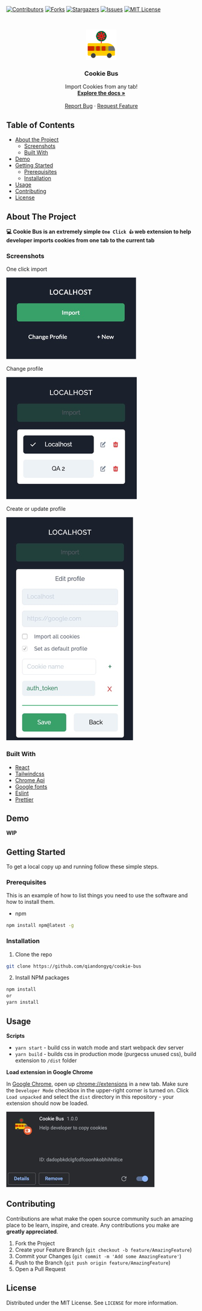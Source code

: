 [![Contributors][contributors-shield]][contributors-url]
[![Forks][forks-shield]][forks-url]
[![Stargazers][stars-shield]][stars-url]
[![Issues][issues-shield]][issues-url]
[![MIT License][license-shield]][license-url]

<!-- PROJECT LOGO -->
<br />
<p align="center">
  <a href="https://github.com/qiandongyq/cookie-bus">
    <img src="public/icon-128.png" alt="Logo" width="80" height="80">
  </a>

  <h3 align="center">Cookie Bus</h3>

  <p align="center">
    Import Cookies from any tab!
    <br />
    <a href="https://github.com/qiandongyq/cookie-bus"><strong>Explore the docs »</strong></a>
    <br />
    <br />
    <a href="https://github.com/qiandongyq/cookie-bus/issues">Report Bug</a>
    ·
    <a href="https://github.com/qiandongyq/cookie-bus/issues">Request Feature</a>
  </p>
</p>

<!-- TABLE OF CONTENTS -->

## Table of Contents

- [About the Project](#about-the-project)
  - [Screenshots](#screenshots)
  - [Built With](#built-with)
- [Demo](#demo)
- [Getting Started](#getting-started)
  - [Prerequisites](#prerequisites)
  - [Installation](#installation)
- [Usage](#usage)
- [Contributing](#contributing)
- [License](#license)

<!-- ABOUT THE PROJECT -->

## About The Project

**💻 Cookie Bus is an extremely simple `One Click 👍` web extension to help developer imports cookies from one tab to the current tab**

### Screenshots

One click import

![Product Screen Shot 1][product-screenshot1]

Change profile

![Product Screen Shot 3][product-screenshot3]

Create or update profile

![Product Screen Shot 2][product-screenshot2]

### Built With

- [React](https://reactjs.org/)
- [Tailwindcss](https://tailwindcss.com/)
- [Chrome Api](https://developer.chrome.com/extensions/api_index)
- [Google fonts](https://fonts.google.com/)
- [Eslint](https://eslint.org/)
- [Prettier](https://prettier.io/)

<!-- Demo -->

## Demo

**WIP**

<!-- GETTING STARTED -->

## Getting Started

To get a local copy up and running follow these simple steps.

### Prerequisites

This is an example of how to list things you need to use the software and how to install them.

- npm

```sh
npm install npm@latest -g
```

### Installation

1. Clone the repo

```sh
git clone https://github.com/qiandongyq/cookie-bus
```

2. Install NPM packages

```sh
npm install
or
yarn install
```

<!-- USAGE EXAMPLES -->

## Usage

**Scripts**

- `yarn start` - build css in watch mode and start webpack dev server
- `yarn build` - builds css in production mode (purgecss unused css), build extension to `/dist` folder

**Load extension in Google Chrome**

In [Google Chrome](https://www.google.com/chrome/), open up [chrome://extensions](chrome://extensions) in a new tab. Make sure the `Developer Mode` checkbox in the upper-right corner is turned on. Click `Load unpacked` and select the `dist` directory in this repository - your extension should now be loaded.

![Installed Extension in Google Chrome](doc/load-extension.jpg "Installed Extension in Google Chrome")

<!-- CONTRIBUTING -->

## Contributing

Contributions are what make the open source community such an amazing place to be learn, inspire, and create. Any contributions you make are **greatly appreciated**.

1. Fork the Project
2. Create your Feature Branch (`git checkout -b feature/AmazingFeature`)
3. Commit your Changes (`git commit -m 'Add some AmazingFeature'`)
4. Push to the Branch (`git push origin feature/AmazingFeature`)
5. Open a Pull Request

<!-- LICENSE -->

## License

Distributed under the MIT License. See `LICENSE` for more information.

<!-- MARKDOWN LINKS & IMAGES -->
<!-- https://www.markdownguide.org/basic-syntax/#reference-style-links -->

[contributors-shield]: https://img.shields.io/github/contributors/qiandongyq/cookie-bus.svg?style=flat-square
[contributors-url]: https://github.com/qiandongyq/cookie-bus/graphs/contributors
[forks-shield]: https://img.shields.io/github/forks/qiandongyq/cookie-bus.svg?style=flat-square
[forks-url]: https://github.com/qiandongyq/cookie-bus/network/members
[stars-shield]: https://img.shields.io/github/stars/qiandongyq/cookie-bus.svg?style=flat-square
[stars-url]: https://github.com/qiandongyq/cookie-bus/stargazers
[issues-shield]: https://img.shields.io/github/issues/qiandongyq/cookie-bus.svg?style=flat-square
[issues-url]: https://github.com/qiandongyq/cookie-bus/issues
[license-shield]: https://img.shields.io/github/license/qiandongyq/cookie-bus.svg?style=flat-square
[license-url]: https://github.com/qiandongyq/cookie-bus/blob/master/LICENSE.txt
[product-screenshot1]: doc/extension-1.jpg
[product-screenshot2]: doc/extension-2.jpg
[product-screenshot3]: doc/extension-3.jpg
